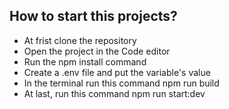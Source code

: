 <h2> How to start this projects? </h2>

<ul>
<li>At frist  clone the repository </li>
<li>Open the project in the Code editor</li>
<li>Run the npm install command</li>
<li>Create a .env file and put the variable's value</li>
<li> In the terminal run this command  npm run build</li>
<li> At last, run this command  npm run start:dev </li>
</ul>